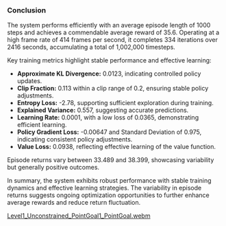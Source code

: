 ### Conclusion

The system performs efficiently with an average episode length of 1000 steps and achieves a commendable average reward of 35.6. Operating at a high frame rate of 414 frames per second, it completes 334 iterations over 2416 seconds, accumulating a total of 1,002,000 timesteps.

Key training metrics highlight stable performance and effective learning:
- **Approximate KL Divergence:** 0.0123, indicating controlled policy updates.
- **Clip Fraction:** 0.113 within a clip range of 0.2, ensuring stable policy adjustments.
- **Entropy Loss:** -2.78, supporting sufficient exploration during training.
- **Explained Variance:** 0.557, suggesting accurate predictions.
- **Learning Rate:** 0.0001, with a low loss of 0.0365, demonstrating efficient learning.
- **Policy Gradient Loss:** -0.00647 and Standard Deviation of 0.975, indicating consistent policy adjustments.
- **Value Loss:** 0.0938, reflecting effective learning of the value function.

Episode returns vary between 33.489 and 38.399, showcasing variability but generally positive outcomes.

In summary, the system exhibits robust performance with stable training dynamics and effective learning strategies. The variability in episode returns suggests ongoing optimization opportunities to further enhance average rewards and reduce return fluctuation.

[Level1_Unconstrained_PointGoal1_PointGoal.webm](https://github.com/Naveed776/Safe_expolration_RL_SafetyGym/assets/91262613/7c7fd630-66ef-4392-bf35-de93334367d7)

